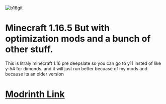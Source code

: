 ![b16git](https://github.com/user-attachments/assets/08752d43-af49-440a-8d9e-1e819db8dd00)
# Minecraft 1.16.5 But with optimization mods and a bunch of other stuff.

This is litraly minecraft 1.16 pre deepslate so you can go to y11 insted of like y-54 for dimonds. and it will just run better becuase of my mods and because its an older version

# [Modrinth Link](https://modrinth.com/modpack/better-16.5)
